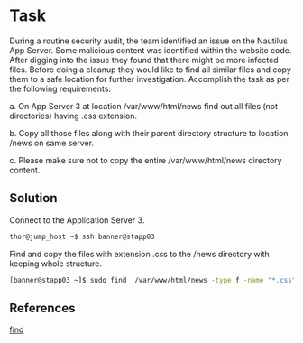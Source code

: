 # Task
During a routine security audit, the team identified an issue on the Nautilus App Server. Some malicious content was identified within the website code. After digging into the issue they found that there might be more infected files. Before doing a cleanup they would like to find all similar files and copy them to a safe location for further investigation. Accomplish the task as per the following requirements:

a. On App Server 3 at location /var/www/html/news find out all files (not directories) having .css extension.

b. Copy all those files along with their parent directory structure to location /news on same server.

c. Please make sure not to copy the entire /var/www/html/news directory content.
## Solution

Connect to the Application Server 3.
```sh
thor@jump_host ~$ ssh banner@stapp03
```

Find and copy the files with extension .css to the /news directory with keeping whole structure.
```sh
[banner@stapp03 ~]$ sudo find  /var/www/html/news -type f -name "*.css" -exec cp --parents {} /news \;
```
## References

[find](https://man7.org/linux/man-pages/man1/find.1.html)
